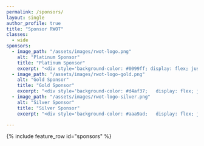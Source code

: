 ```yaml
---
permalink: /sponsors/
layout: single
author_profile: true
title: "Sponsor RWOT"
classes:
  - wide
sponsors:
  - image_path: "/assets/images/rwot-logo.png"
    alt: "Platinum Sponsor"
    title: "Platinum Sponsor"
    excerpt: "<div style='background-color: #0099ff; display: flex; justify-content: center; align-items: center; width: 100%; height: 35px; font-weight: bold'>€50,000</div><div style='text-indent: -14px; padding-left: 14px'>&loz;&nbsp;Designation of 1 topic for research and presentation at workshop</div><div style='text-indent: -14px; padding-left: 14px'>&loz;&nbsp;2 attendee passes</div><div style='text-indent: -14px; padding-left: 14px'>&loz;&nbsp;2 passes for external experts related to your topic</div><div style='text-indent: -14px; padding-left: 14px'>&loz;&nbsp;Plus all benefits of Gold Sponsorship</div>"
  - image_path: "/assets/images/rwot-logo-gold.png"
    alt: "Gold Sponsor"
    title: "Gold Sponsor"
    excerpt: "<div style='background-color: #d4af37;   display: flex; justify-content: center; align-items: center; width: 100%; height: 35px; font-weight: bold'>€15,000</div><div style='text-indent: -14px; padding-left: 14px'>&loz;&nbsp;Present current work, topical research and other ideas to inspire topic selection</div><div style='text-indent: -14px; padding-left: 14px'>&loz;&nbsp;Plus all benefits of Silver Sponsorship</div>"
  - image_path: "/assets/images/rwot-logo-silver.png"
    alt: "Silver Sponsor"
    title: "Silver Sponsor"
    excerpt: "<div style='background-color: #aaa9ad;   display: flex; justify-content: center; align-items: center; width: 100%; height: 35px; font-weight: bold'>€7,500</div><div style='text-indent: -14px; padding-left: 14px'>&loz;&nbsp;Name & logo on event research papers and event media</div><div style='text-indent: -14px; padding-left: 14px'>&loz;&nbsp;Share freebies and marketing materials with attendees</div><div style='text-indent: -14px; padding-left: 14px'>&loz;&nbsp;Access to community communication channels</div>"

---
```


{% include feature_row id="sponsors" %}

